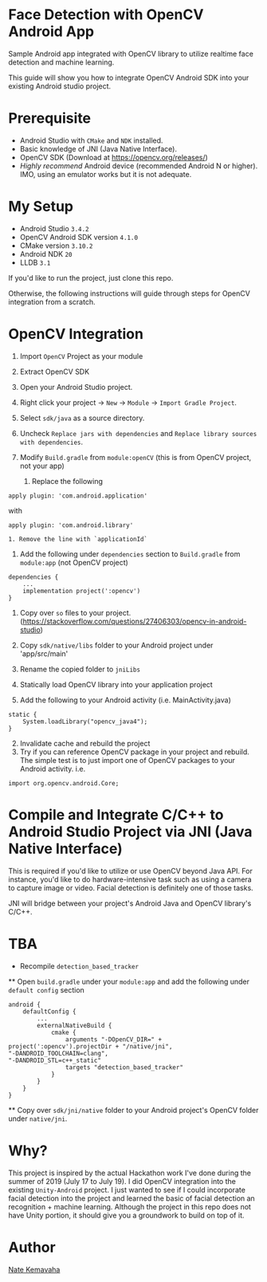 Face Detection with OpenCV Android App
===

Sample Android app integrated with OpenCV library to utilize realtime face detection and machine learning.

This guide will show you how to integrate OpenCV Android SDK into your existing Android studio project.

Prerequisite
===
- Android Studio with `CMake` and `NDK` installed.
- Basic knowledge of JNI (Java Native Interface).
- OpenCV SDK (Download at https://opencv.org/releases/)
- *Highly recommend* Android device (recommended Android N or higher). IMO, using an emulator works but it is not adequate.

My Setup
===
- Android Studio `3.4.2`
- OpenCV Android SDK version `4.1.0`
- CMake version `3.10.2`
- Android NDK `20`
- LLDB `3.1`


If you'd like to run the project, just clone this repo.

Otherwise, the following instructions will guide through steps for OpenCV integration from a scratch.


OpenCV Integration
===

1. Import `OpenCV` Project as your module

 1. Extract OpenCV SDK

 1. Open your Android Studio project.

 1. Right click your project -> `New` -> `Module` -> `Import Gradle Project`.

 1. Select `sdk/java` as a source directory.

 1. Uncheck `Replace jars with dependencies` and `Replace library sources with dependencies`.

 1. Modify `Build.gradle` from `module:openCV` (this is from OpenCV project, not your app)
    1. Replace the following
```
apply plugin: 'com.android.application'
```
with
```
apply plugin: 'com.android.library'
```
    1. Remove the line with `applicationId`

 1. Add the following under `dependencies` section to `Build.gradle` from `module:app` (not OpenCV project)
```
dependencies {
    ...
    implementation project(':opencv')
}
```

1. Copy over `so` files to your project. (https://stackoverflow.com/questions/27406303/opencv-in-android-studio)

 1. Copy `sdk/native/libs` folder to your Android project under 'app/src/main'

 1. Rename the copied folder to `jniLibs`

2. Statically load OpenCV library into your application project

 2. Add the following to your Android activity (i.e. MainActivity.java)
```
static {
    System.loadLibrary("opencv_java4");
}
```
 2. Invalidate cache and rebuild the project
  2. Try if you can reference OpenCV package in your project and rebuild. The simple test is to just import one of OpenCV packages to your Android activity.
i.e.
```
import org.opencv.android.Core;
```



Compile and Integrate C/C++ to Android Studio Project via JNI (Java Native Interface)
===
This is required if you'd like to utilize or use OpenCV beyond Java API.
For instance, you'd like to do hardware-intensive task such as using a camera to capture image or video.
Facial detection is definitely one of those tasks.

JNI will bridge between your project's Android Java and OpenCV library's C/C++.


# TBA

* Recompile `detection_based_tracker`

** Open `build.gradle` under your `module:app` and add the following under `default config` section
```
android {
    defaultConfig {
        ...
        externalNativeBuild {
            cmake {
                arguments "-DOpenCV_DIR=" + project(':opencv').projectDir + "/native/jni",
"-DANDROID_TOOLCHAIN=clang",
"-DANDROID_STL=c++_static"
                targets "detection_based_tracker"
            }
        }
    }
}
```

** Copy over `sdk/jni/native` folder to your Android project's OpenCV folder under `native/jni`.


Why?
===
This project is inspired by the actual Hackathon work I've done during the summer of 2019 (July 17 to July 19).
I did OpenCV integration into the existing `Unity-Android` project.
I just wanted to see if I could incorporate facial detection into the project and learned the basic of facial detection an recognition + machine learning.
Although the project in this repo does not have Unity portion, it should give you a groundwork to build on top of it.


Author
===
[Nate Kemavaha](https://github.com/boyserk84)
